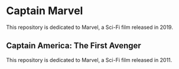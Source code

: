 # Captain Marvel

This repository is dedicated to Marvel, a Sci-Fi film released in 2019.

## Captain America: The First Avenger

This repository is dedicated to Marvel, a Sci-Fi film released in 2011.
